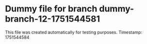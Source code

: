 # Dummy file for branch dummy-branch-12-1751544581

This file was created automatically for testing purposes.
Timestamp: 1751544584